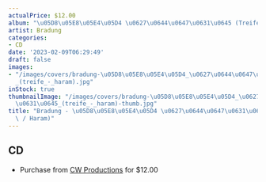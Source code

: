 ```yaml
---
actualPrice: $12.00
album: "\u05D8\u05E8\u05E4\u05D4 \u0627\u0644\u0647\u0631\u0645 (Treife / Haram)"
artist: Bradung
categories:
- CD
date: '2023-02-09T06:29:49'
draft: false
images:
- "/images/covers/bradung-\u05D8\u05E8\u05E4\u05D4_\u0627\u0644\u0647\u0631\u0645\
  _(treife_-_haram).jpg"
inStock: true
thumbnailImage: "/images/covers/bradung-\u05D8\u05E8\u05E4\u05D4_\u0627\u0644\u0647\
  \u0631\u0645_(treife_-_haram)-thumb.jpg"
title: "Bradung - \u05D8\u05E8\u05E4\u05D4 \u0627\u0644\u0647\u0631\u0645 (Treife\
  \ / Haram)"
---
```


## CD
* Purchase from [CW Productions](https://shop.cwproductions.net/products/bradung-טרפה-الهرم-treife-haram-cd) for $12.00
